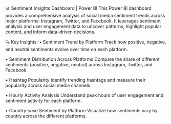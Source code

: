 📊 Sentiment Insights Dashboard | Power BI
This Power BI dashboard provides a comprehensive analysis of social media sentiment trends across major platforms: Instagram, Twitter, and Facebook. It leverages sentiment analysis and user engagement data to uncover patterns, highlight popular content, and inform data-driven decisions.

🔍 Key Insights:
• Sentiment Trend by Platform
Track how positive, negative, and neutral sentiments evolve over time on each platform.

• Sentiment Distribution Across Platforms
Compare the share of different sentiments (positive, negative, neutral) across Instagram, Twitter, and Facebook.

• Hashtag Popularity
Identify trending hashtags and measure their popularity across social media channels.

• Hourly Activity Analysis
Understand peak hours of user engagement and sentiment activity for each platform.

• Country-wise Sentiment by Platform
Visualize how sentiments vary by country across the different platforms.
